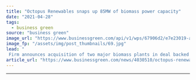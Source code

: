 ```yaml
---
title: "Octopus Renewables snaps up 85MW of biomass power capacity"
date: "2021-04-28"
tags: 
  - business green
source: "business green"
image_url: "https://www.businessgreen.com/api/v1/wps/67906d2/e7e23019-adaa-41a7-8332-5746232e1cd0/3/biomass-woodchip-185x114.jpg"
image_fp: "/assets/img/post_thumbnails/69.jpg"
lead: "
 Firm announces acquisition of two major biomass plants in deal backed by pension fund investors ..."
article_url: "https://www.businessgreen.com/news/4030510/octopus-renewables-snaps-85mw-biomass-power-capacity"
---
```


---
